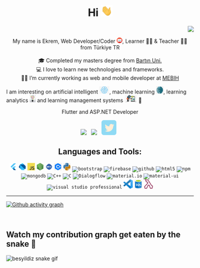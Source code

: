 <h1 align="center">Hi <img height="30" src="https://raw.githubusercontent.com/ABSphreak/ABSphreak/master/gifs/Hi.gif" width="30px">  </h1>
<img align="right" src="https://visitor-badge.laobi.icu/badge?page_id=besyildiz">


<br>
<p align="center">
  My name is Ekrem, Web Developer/Coder <img alt="coder" title="coder" height="15" src="https://raw.githubusercontent.com/besyildiz/besyildiz/main/.github/harici/coder.png">,  Learner 👨‍💻 &  Teacher 🦸‍♂️ from Türkiye TR
  <br>
  <br>
  🎓 Completed my masters degree from <a href="https://www..bartin.edu.tr/"> Bartın Uni.</a>
  <br>
  💻 I love to learn new technologies and frameworks.
  <br>
  🧑‍💼 I’m currently working as web and mobile developer at <a href="http://www.mebih.com/"> MEBIH </a>
  <br>
  
  I am interesting on artificial intelligent <img alt="yapay zeka" title="yapay zeka" height="20" src="https://raw.githubusercontent.com/besyildiz/besyildiz/main/.github/harici/yz.png">, machine learning <img alt="makine öğrenmesi" title="makine öğrenmesi" height="20" src="https://raw.githubusercontent.com/besyildiz/besyildiz/main/.github/harici/mo.png">, learning analytics  <img alt="öğrenme analitikleri" title="öğrenme analitikleri" height="20" src="https://raw.githubusercontent.com/besyildiz/besyildiz/main/.github/harici/oa.png"> and learning management systems <img alt="öğrenme yönetim sistemi" title="öğrenme yönetim sistemi" height="20" src="https://raw.githubusercontent.com/besyildiz/besyildiz/main/.github/harici/oys.png"> 🔭
  <br>
</p>




<p align="center">Flutter and ASP.NET Developer</p>

<p align='center'> 
  <a href="https://www.instagram.com/egulcu/"><img height="40" src="https://upload.wikimedia.org/wikipedia/commons/thumb/e/e7/Instagram_logo_2016.svg/768px-Instagram_logo_2016.svg.png"></a>&nbsp;&nbsp;
  <a href="https://www.linkedin.com/in/mehterli/"><img height="40" src="https://www.vectorico.com/wp-content/uploads/2018/02/LinkedIn-Icon-squircle.png"></a>&nbsp;&nbsp;  <a href="https://www.twitter.com/egulcu/"><img height="40" src="https://raw.githubusercontent.com/besyildiz/besyildiz/main/.github/harici/twitter.png"></a>&nbsp;&nbsp;
</p>

<h2 align="center">Languages and Tools:</h2>
<p align='center'>
<code><img alt="Flutter" title="Flutter" height="20" src="https://raw.githubusercontent.com/github/explore/80688e429a7d4ef2fca1e82350fe8e3517d3494d/topics/flutter/flutter.png"></code>
<code><img alt="dart" title="dart" height="20" src="https://raw.githubusercontent.com/github/explore/80688e429a7d4ef2fca1e82350fe8e3517d3494d/topics/dart/dart.png"></code>
<code><img alt="javascript" title="javascript" height="20" src="https://raw.githubusercontent.com/github/explore/80688e429a7d4ef2fca1e82350fe8e3517d3494d/topics/javascript/javascript.png"></code>
<code><img alt="nodejs" title="nodejs" height="20" src="https://raw.githubusercontent.com/github/explore/80688e429a7d4ef2fca1e82350fe8e3517d3494d/topics/nodejs/nodejs.png"></code>
<code><img alt="asp.net" title="asp.net" height="20" src="https://github.com/besyildiz/besyildiz/blob/main/.github/harici/asp_net.png"></code>
 <code><img alt="C#" title="C#" height="20" src="https://github.com/besyildiz/besyildiz/blob/main/.github/harici/c__.png"></code>
 <code><img alt="Python" title="Python" height="20" src="https://github.com/besyildiz/besyildiz/blob/main/.github/harici/python.png"></code>
  <code><img alt="bootstrap" title="bootstrap" height="20" src="https://raw.githubusercontent.com/tkswann2/tech-logos/master/bootstrap.png"></code>
<code><img alt="firebase" title="firebase" height="20" src="https://github.com/tkswann2/tech-logos/blob/master/firebase.png?raw=true"></code>
<code><img alt="github" title="github" height="20" src="https://github.com/tkswann2/tech-logos/blob/master/github.png?raw=true"></code>
<code><img alt="html5" title="html5" height="20" src="https://github.com/tkswann2/tech-logos/blob/master/html5.png?raw=true"></code>
<code><img alt="npm" title="npm" height="20" src="https://github.com/tkswann2/tech-logos/blob/master/npm.png?raw=true"></code>
<code><img alt="mongodb" title="mongodb" height="20" src="https://raw.githubusercontent.com/mongodb-js/leaf/master/dist/mongodb-leaf_128x128.png"></code>
<code><img alt="C++" title="C++" height="20" src="https://user-images.githubusercontent.com/11183158/43805223-f23c1250-9a6c-11e8-9677-a45e08df2d7c.png"></code>
<code><img alt="C" title="C" height="20" src="https://camo.githubusercontent.com/6cc41155e58a4eebe7353d524da5ebb0de7aaf4fd4ad45fb9a433c8b41d38c16/68747470733a2f2f747365332e6d6d2e62696e672e6e65742f74683f69643d4f49502e7276756a594b4f546d2d2d5654334b545a775633786748614861267069643d417069"></code>
<code><img alt="Dialogflow" title="Dialogflow" height="20" src="https://camo.githubusercontent.com/d1760f34eedae70adfda61e72305cb0ef56fad2b2fa8511080744771a6204d26/68747470733a2f2f7374617469632e6469616c6f67666c6f772e636f6d2f636f6d6d6f6e2f66617669636f6e2e706e67"></code>
<code><img alt="material.io" title="material.io" height="20" src="https://34epjf3lzxqsddc2k3n1oj77-wpengine.netdna-ssl.com/wp-content/uploads/2016/12/material.io-icon.png"></code>
<code><img alt="material-ui" title="material-ui" height="25" src="https://mui.com/static/logo.svg"></code>
  <code><img alt="visual studio professional" title="visual studio professional" height="25" src="https://raw.githubusercontent.com/besyildiz/besyildiz/main/.github/harici/vsp.ico"></code>
   <code><img alt="visual studio code" title="visual studio code" height="25" src="https://raw.githubusercontent.com/besyildiz/besyildiz/main/.github/harici/vsc.png"></code>
    <code><img alt="sql" title="sql" height="25" src="https://raw.githubusercontent.com/besyildiz/besyildiz/main/.github/harici/sql.png"></code>
    <code><img alt="linq" title="linq" height="25" src="https://raw.githubusercontent.com/besyildiz/besyildiz/main/.github/harici/linq.png"></code>
  
  
  
<hr>

[![Github activity graph](https://activity-graph.herokuapp.com/graph?username=besyildiz&theme=react-dark&hide_border=true&color=BDDFFF&line=6E93B5&point=BDDFFF)](https://github.com/besyildiz)


<br/>

## Watch my contribution graph get eaten by the snake 🐍

<!-- refer this: https://dev.to/mishmanners/how-to-enable-github-actions-on-your-profile-readme-for-a-contribution-graph-4l66 -->
![besyildiz snake gif](https://github.com/besyildiz/besyildiz/blob/output/github-contribution-grid-snake.svg)   
 
